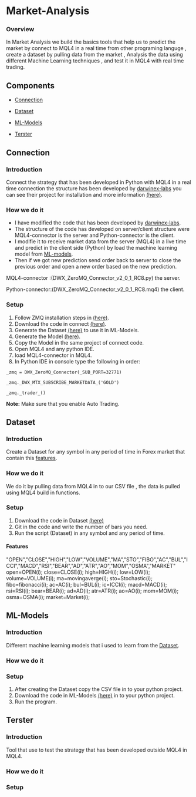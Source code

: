 # Market-Analysis

### Overview

In Market Analysis we build the basics tools that help us to predict the market by connect to MQL4 in a real time from other programing languge , create a dataset by pulling data from the market , Analysis the data using different Machine Learning techniques , and test it in MQL4 with real time trading.

## Components

* [Connection](#Connection)

* [Dataset](#Dataset)

* [ML-Models](#ML-Models)

* [Terster](#Terster)


## Connection

### Introduction

Connect the strategy that has been developed in Python with MQL4 in a real time connection the structure has been developed by [darwinex-labs](https://github.com/darwinex) you can see their project for installation and more information [(here)](https://github.com/darwinex/dwx-zeromq-connector).

### How we do it
* I have modified the code that has been developed by [darwinex-labs](https://github.com/darwinex).
* The structure of the code has developed on server/client structure were MQL4-connector is the server and Python-connector is the client.
* I modifie it to receive market data from the server (MQL4) in a live time and predict in the client side (Python) by load the machine learning model from [ML-models](#ML-Models).
* Then if we got new prediction send order back to server to close the previous order and open a new order based on the new prediction.

MQL4-connector  :(DWX_ZeroMQ_Connector_v2_0_1_RC8.py) the server.

Python-connector:(DWX_ZeroMQ_Connector_v2_0_1_RC8.mq4) the client.
### Setup
1. Follow ZMQ installation steps in [(here)](https://github.com/darwinex/dwx-zeromq-connector).
1. Download the code in connect [(here)](https://github.com/Financial-ML/Market-Analysis/tree/master/Connect).
1. Generate the Dataset [(here)](#Dataset) to use it in ML-Models.
1. Generate the Model [(here)](#ML-Models).
1. Copy the Model in the same project of connect code.
1. Open MQL4 and any python IDE.
1. load MQL4-connector in MQL4.
1. In Python IDE in console type the following in order:

```
_zmq = DWX_ZeroMQ_Connector(_SUB_PORT=32771)
```

```
_zmq._DWX_MTX_SUBSCRIBE_MARKETDATA_('GOLD')
```

```
_zmq._trader_()
```

**Note:** Make sure that you enable Auto Trading.

## Dataset

### Introduction

Create a Dataset for any symbol in any period of time in Forex market that contain this [features](#Features).

### How we do it
We do it by pulling data from MQL4 in to our CSV file  , the data is pulled using MQL4 build in functions.
### Setup
1. Download the code in Dataset [(here)](https://github.com/Financial-ML/Market-Analysis/tree/master/DataSet)
1. Git in the code and write the number of bars you need.
1. Run the script (Dataset) in any symbol and any period of time.
#### Features
"OPEN","CLOSE","HIGH","LOW","VOLUME","MA","STO","FIBO","AC","BUL","ICCI","MACD","RSI","BEAR","AD","ATR","AO","MOM","OSMA","MARKET"
      open=OPEN(i);
      close=CLOSE(i);
      high=HIGH(i);
      low=LOW(i);
      volume=VOLUME(i);
      ma=movingaverge(i);
      sto=Stochastic(i);
      fibo=fibonacci(i);
      ac=AC(i);
      bul=BUL(i);
      ic=ICCI(i);
      macd=MACD(i);
      rsi=RSI(i);
      bear=BEAR(i);
      ad=AD(i);
      atr=ATR(i);
      ao=AO(i);
      mom=MOM(i);
      osma=OSMA(i);
      market=Market(i);
## ML-Models

### Introduction
Different machine learning models that i used to learn from the [Dataset](#Dataset).

### How we do it

### Setup
1. After creating the Dataset copy the CSV file in to your python project.
1. Download the code in ML-Models [(here)](https://github.com/Financial-ML/Market-Analysis/tree/master/ML-Models) in to your python project.
2. Run the program.
## Terster

### Introduction
Tool that use to test the strategy that has been developed outside MQL4 in MQL4.

### How we do it

### Setup

